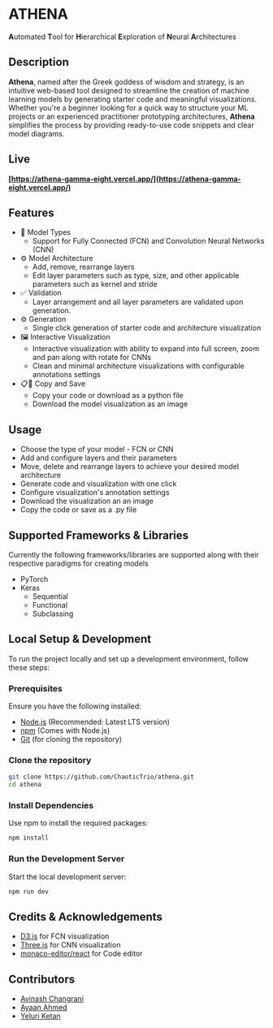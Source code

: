 # ATHENA

**A**utomated **T**ool for **H**ierarchical **E**xploration of **N**eural **A**rchitectures

## Description
**Athena**, named after the Greek goddess of wisdom and strategy, is an intuitive web-based tool designed to streamline the creation of machine learning models by generating starter code and meaningful visualizations. Whether you're a beginner looking for a quick way to structure your ML projects or an experienced practitioner prototyping architectures, **Athena** simplifies the process by providing ready-to-use code snippets and clear model diagrams.

## Live
**[https://athena-gamma-eight.vercel.app/](https://athena-gamma-eight.vercel.app/)**

## Features
- 🔀 Model Types
  - Support for Fully Connected (FCN) and Convolution Neural Networks (CNN)
- ⚙️ Model Architecture
  - Add, remove, rearrange layers
  - Edit layer parameters such as type, size, and other applicable parameters such as kernel and stride
- ✅ Validation
  - Layer arrangement and all layer parameters are validated upon generation.
- ⚙️ Generation
  - Single click generation of starter code and architecture visualization
- 🖼️ Interactive Visualization
  - Interactive visualization with ability to expand into full screen, zoom and pan along with rotate for CNNs
  - Clean and minimal architecture visualizations with configurable annotations settings
- 📋💾 Copy and Save
  - Copy your code or download as a python file
  - Download the model visualization as an image   

## Usage
- Choose the type of your model - FCN or CNN
- Add and configure layers and their parameters
- Move, delete and rearrange layers to achieve your desired model architecture
- Generate code and visualization with one click
- Configure visualization's annotation settings
- Download the visualization an an image
- Copy the code or save as a .py file

## Supported Frameworks & Libraries
Currently the following frameworks/libraries are supported along with their respective paradigms for creating models
- PyTorch
- Keras
  - Sequential
  - Functional
  - Subclassing 

## Local Setup & Development
To run the project locally and set up a development environment, follow these steps:

### Prerequisites
Ensure you have the following installed:

- [Node.js](https://nodejs.org/) (Recommended: Latest LTS version)
- [npm](https://www.npmjs.com/) (Comes with Node.js)
- [Git](https://git-scm.com/) (for cloning the repository)

### Clone the repository
```bash
git clone https://github.com/ChaoticTrio/athena.git
cd athena
```

### Install Dependencies
Use npm to install the required packages:
```bash
npm install
```

### Run the Development Server
Start the local development server:
```bash
npm run dev
```

## Credits & Acknowledgements
- [D3.js](https://d3js.org/) for FCN visualization
- [Three.js](https://threejs.org/) for CNN visualization
- [monaco-editor/react](https://www.npmjs.com/package/@monaco-editor/react) for Code editor
  
## Contributors
- [Avinash Changrani](https://github.com/nabobery)
- [Ayaan Ahmed](https://github.com/ayaanmayooq/)
- [Yeluri Ketan](http://github.com/YeluriKetan)
